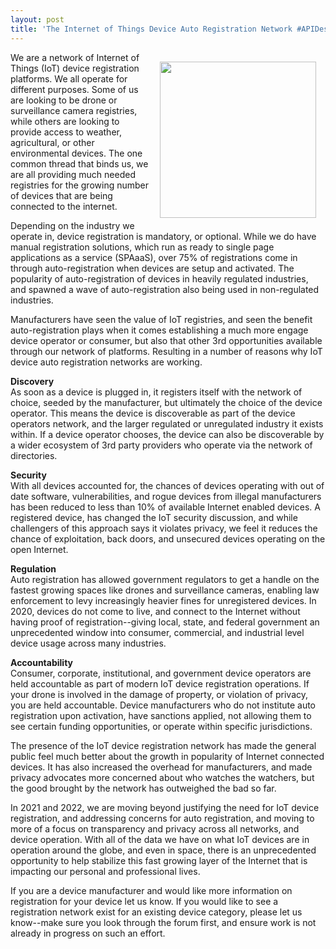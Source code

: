 ```yaml
---
layout: post
title: 'The Internet of Things Device Auto Registration Network #APIDesignFiction'
---
```

<p><img style="padding: 15px;" src="https://s3.amazonaws.com/kinlane-productions/bw-icons/bw-registration-crosshairs.png" alt="" width="250" align="right" /></p>
<p>We are a network of Internet of Things (IoT) device registration platforms. We all operate for different purposes. Some of us are looking to be drone or surveillance camera registries, while others are looking to provide access to weather, agricultural, or other environmental devices. The one common thread that binds us, we are all providing much needed registries for the growing number of devices that are being connected to the internet.</p>
<p>Depending on the industry we operate in, device registration is mandatory, or optional. While we do have manual registration solutions, which run as ready to single page applications as a service (SPAaaS), over 75% of registrations come in through auto-registration when devices are setup and activated. The popularity of auto-registration of devices in heavily regulated industries, and spawned a wave of auto-registration also being used in non-regulated industries.</p>
<p>Manufacturers have seen the value of IoT registries, and seen the benefit auto-registration plays when it comes establishing a much more engage device operator or consumer, but also that other 3rd opportunities available through our network of platforms. Resulting in a number of reasons why IoT device auto registration networks are working.</p>
<p><strong>Discovery</strong><br />As soon as a device is plugged in, it registers itself with the network of choice, seeded by the manufacturer, but ultimately the choice of the device operator. This means the device is discoverable as part of the device operators network, and the larger regulated or unregulated industry it exists within. If a device operator chooses, the device can also be discoverable by a wider ecosystem of 3rd party providers who operate via the network of directories.&nbsp;</p>
<p><strong>Security</strong><br />With all devices accounted for, the chances of devices operating with out of date software, vulnerabilities, and rogue devices from illegal manufacturers has been reduced to less than 10% of available Internet enabled devices. A registered device, has changed the IoT security discussion, and while challengers of this approach says it violates privacy, we feel it reduces the chance of exploitation, back doors, and unsecured devices operating on the open Internet.&nbsp;</p>
<p><strong>Regulation</strong><br />Auto registration has allowed government regulators to get a handle on the fastest growing spaces like drones and surveillance cameras, enabling law enforcement to levy increasingly heavier fines for unregistered devices. In 2020, devices do not come to live, and connect to the Internet without having proof of registration--giving local, state, and federal government an unprecedented window into consumer, commercial, and industrial level device usage across many industries.</p>
<p><strong>Accountability</strong><br />Consumer, corporate, institutional, and government device operators are held accountable as part of modern IoT device registration operations. If your drone is involved in the damage of property, or violation of privacy, you are held accountable. Device manufacturers who do not institute auto registration upon activation, have sanctions applied, not allowing them to see certain funding opportunities, or operate within specific jurisdictions.</p>
<p>The presence of the IoT device registration network has made the general public feel much better about the growth in popularity of Internet connected devices. It has also increased the overhead for manufacturers, and made privacy advocates more concerned about who watches the watchers, but the good brought by the network has outweighed the bad so far.</p>
<p>In 2021 and 2022, we are moving beyond justifying the need for IoT device registration, and addressing concerns for auto registration, and moving to more of a focus on transparency and privacy across all networks, and device operation. With all of the data we have on what IoT devices are in operation around the globe, and even in space, there is an unprecedented opportunity to help stabilize this fast growing layer of the Internet that is impacting our personal and professional lives.</p>
<p>If you are a device manufacturer and would like more information on registration for your device let us know. If you would like to see a registration network exist for an existing device category, please let us know--make sure you look through the forum first, and ensure work is not already in progress on such an effort.</p>